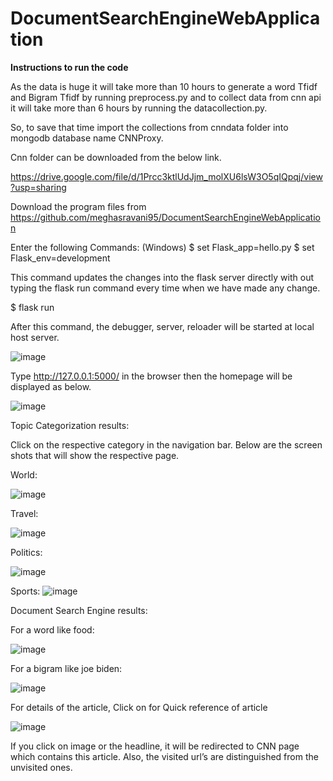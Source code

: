 # DocumentSearchEngineWebApplication

**Instructions to run the code**

As the data is huge it will take more than 10 hours to generate a word Tfidf and Bigram Tfidf by running preprocess.py and to collect data from  cnn api it will take more than 6 hours by running the datacollection.py. 

So, to save that time import the collections from cnndata folder into mongodb database name CNNProxy.

Cnn folder can be downloaded from the below link.

https://drive.google.com/file/d/1Prcc3ktlUdJjm_molXU6lsW3O5qIQpqj/view?usp=sharing


  

Download the program files from https://github.com/meghasravani95/DocumentSearchEngineWebApplication

Enter the following Commands: (Windows)
$ set Flask_app=hello.py
$ set Flask_env=development

This command updates the changes into the flask server directly with out typing the flask run command every time when we have made any change.

$ flask  run

After this command, the debugger, server, reloader will be started at local host server.

 ![image](https://user-images.githubusercontent.com/56423729/117167005-e2fe1700-ad94-11eb-965a-30200bfa68ed.png)


Type http://127.0.0.1:5000/ in the browser then the homepage will be displayed as below.

 ![image](https://user-images.githubusercontent.com/56423729/117166958-d974af00-ad94-11eb-9eee-65de7c76d6cc.png)


Topic Categorization results:

Click on the respective category in the navigation bar. Below are the screen shots that will show the respective page.

World:

 
![image](https://user-images.githubusercontent.com/56423729/117166926-d1b50a80-ad94-11eb-80a0-4e29fd362847.png)



Travel:

 ![image](https://user-images.githubusercontent.com/56423729/117166892-c9f56600-ad94-11eb-9d79-bfc159ab0253.png)



Politics:

 
![image](https://user-images.githubusercontent.com/56423729/117166866-c4981b80-ad94-11eb-8810-e9e629eb6024.png)




Sports:
![image](https://user-images.githubusercontent.com/56423729/117166831-bb0eb380-ad94-11eb-9ea9-e6bca7e7e887.png)


Document Search Engine results:

For a word like food:

 

![image](https://user-images.githubusercontent.com/56423729/117166796-b4803c00-ad94-11eb-8d9b-f6c25aedbecc.png)



For a bigram like joe biden:

 
![image](https://user-images.githubusercontent.com/56423729/117166779-ae8a5b00-ad94-11eb-9bad-79b6aeb304f8.png)


For details of the article, Click on for Quick reference of article

![image](https://user-images.githubusercontent.com/56423729/117166705-9e727b80-ad94-11eb-898d-6bc939b097fa.png)

 
If you click on image or the headline, it will be redirected to CNN page which contains this article. Also, the visited url’s are distinguished from the unvisited ones.




